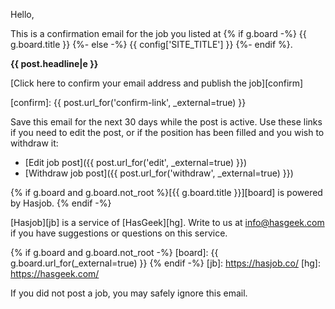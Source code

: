 Hello,

This is a confirmation email for the job you listed at {% if g.board -%} {{ g.board.title }} {%- else -%} {{ config['SITE_TITLE'] }} {%- endif %}.

**{{ post.headline|e }}**

[Click here to confirm your email address and publish the job][confirm]

[confirm]: {{ post.url_for('confirm-link', _external=true) }}

Save this email for the next 30 days while the post is active. Use these
links if you need to edit the post, or if the position has been filled
and you wish to withdraw it:

* [Edit job post]({{ post.url_for('edit', _external=true) }})
* [Withdraw job post]({{ post.url_for('withdraw', _external=true) }})

{% if g.board and g.board.not_root %}[{{ g.board.title }}][board] is powered by Hasjob. {% endif -%}

[Hasjob][jb] is a service of [HasGeek][hg]. Write to us at
info@hasgeek.com if you have suggestions or questions on this service.

{% if g.board and g.board.not_root -%}
[board]: {{ g.board.url_for(_external=true) }}
{% endif -%}
[jb]: https://hasjob.co/
[hg]: https://hasgeek.com/

If you did not post a job, you may safely ignore this email.
